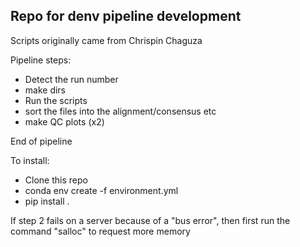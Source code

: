 ## Repo for denv pipeline development

Scripts originally came from Chrispin Chaguza


Pipeline steps:
- Detect the run number
- make dirs
- Run the scripts
- sort the files into the alignment/consensus etc
- make QC plots (x2)

End of pipeline

To install:

- Clone this repo
- conda env create -f environment.yml
- pip install .

If step 2 fails on a server because of a "bus error", then first run the command "salloc" to request more memory
